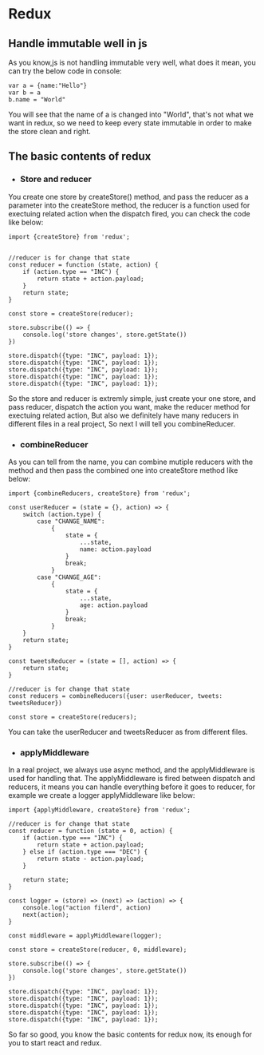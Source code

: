 # Redux

## Handle immutable well in js

As you know,js is not handling immutable very well, what does it mean, you can try the below code in console:

    var a = {name:"Hello"}
    var b = a
    b.name = "World"

You will see that the name of a is changed into "World", that's not what we want in redux, so we need to keep every state immutable in order to make the store clean and right.

## The basic contents of redux

* ### Store and reducer

You create one store by createStore() method, and pass the reducer as a parameter into the createStore method, the reducer is a function used for exectuing related action when
the dispatch fired, you can check the code like below:

    import {createStore} from 'redux';


    //reducer is for change that state
    const reducer = function (state, action) {
        if (action.type == "INC") {
            return state + action.payload;
        }
        return state;
    }

    const store = createStore(reducer);

    store.subscribe(() => {
        console.log('store changes', store.getState())
    })

    store.dispatch({type: "INC", payload: 1});
    store.dispatch({type: "INC", payload: 1});
    store.dispatch({type: "INC", payload: 1});
    store.dispatch({type: "INC", payload: 1});
    store.dispatch({type: "INC", payload: 1});

So the store and reducer is extremly simple, just create your one store, and pass reducer, dispatch the action you want, make the reducer method for exectuing related action,
But also we definitely have many reducers in different files in a real project, So next I will tell you combineReducer.

* ### combineReducer

As you can tell from the name, you can combine mutiple reducers with the method and then pass the combined one into createStore method like below:

    import {combineReducers, createStore} from 'redux';

    const userReducer = (state = {}, action) => {
        switch (action.type) {
            case "CHANGE_NAME":
                {
                    state = {
                        ...state,
                        name: action.payload
                    }
                    break;
                }
            case "CHANGE_AGE":
                {
                    state = {
                        ...state,
                        age: action.payload
                    }
                    break;
                }
        }
        return state;
    }

    const tweetsReducer = (state = [], action) => {
        return state;
    }

    //reducer is for change that state
    const reducers = combineReducers({user: userReducer, tweets: tweetsReducer})

    const store = createStore(reducers);

You can take the userReducer and tweetsReducer as from different files.

* ### applyMiddleware

In a real project, we always use async method, and the applyMiddleware is used for handling that. The applyMiddleware is fired between dispatch and reducers, it means
you can handle everything before it goes to reducer, for example we create a logger applyMiddleware like below:

    import {applyMiddleware, createStore} from 'redux';

    //reducer is for change that state
    const reducer = function (state = 0, action) {
        if (action.type === "INC") {
            return state + action.payload;
        } else if (action.type === "DEC") {
            return state - action.payload;
        }

        return state;
    }

    const logger = (store) => (next) => (action) => {
        console.log("action filerd", action)
        next(action);
    }

    const middleware = applyMiddleware(logger);

    const store = createStore(reducer, 0, middleware);

    store.subscribe(() => {
        console.log('store changes', store.getState())
    })

    store.dispatch({type: "INC", payload: 1});
    store.dispatch({type: "INC", payload: 1});
    store.dispatch({type: "INC", payload: 1});
    store.dispatch({type: "INC", payload: 1});
    store.dispatch({type: "INC", payload: 1});

So far so good, you know the basic contents for redux now, its enough for you to start react and redux.